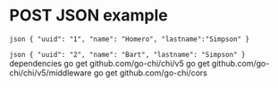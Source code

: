 # POST JSON example

`
json
{
    "uuid": "1",
    "name": "Homero",
    "lastname":"Simpson"
}
`

`
json
{
    "uuid": "2",
    "name": "Bart",
    "lastname": "Simpson"
}
`
dependencies
go get github.com/go-chi/chi/v5
go get github.com/go-chi/chi/v5/middleware
go get github.com/go-chi/cors